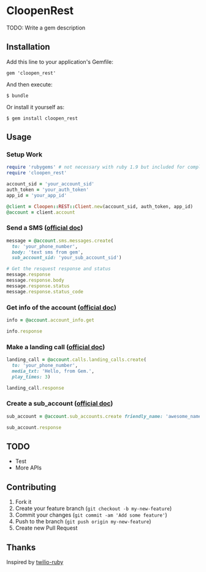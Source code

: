 # CloopenRest

TODO: Write a gem description

## Installation

Add this line to your application's Gemfile:

    gem 'cloopen_rest'

And then execute:

    $ bundle

Or install it yourself as:

    $ gem install cloopen_rest

## Usage

### Setup Work
```ruby
require 'rubygems' # not necessary with ruby 1.9 but included for completeness
require 'cloopen_rest'

account_sid = 'your_account_sid'
auth_token = 'your_auth_token'
app_id = 'your_app_id'

@client = Cloopen::REST::Client.new(account_sid, auth_token, app_id)
@account = client.account
```

### Send a SMS ([official doc](http://42.121.15.9/index.php/短信))
```ruby
message = @account.sms.messages.create(
  to: 'your_phone_number',
  body: 'text sms from gem',
  sub_account_sid: 'your_sub_account_sid')

# Get the resquest response and status
message.response
message.response.body
message.response.status
message.response.status_code
```

### Get info of the account ([official doc](http://42.121.15.9/index.php/账户信息查询))
```ruby
info = @account.account_info.get

info.response
```

### Make a landing call ([official doc](http://42.121.15.9/index.php/营销外呼))
```ruby
landing_call = @account.calls.landing_calls.create(
  to: 'your_phone_number',
  media_txt: 'Hello, from Gem.',
  play_times: 3)

landing_call.response
```

### Create a sub_account ([official doc](http://42.121.15.9/index.php/子账户))
```ruby
sub_account = @account.sub_accounts.create friendly_name: 'awesome_name'

sub_account.response
```

## TODO
* Test
* More APIs

## Contributing

1. Fork it
2. Create your feature branch (`git checkout -b my-new-feature`)
3. Commit your changes (`git commit -am 'Add some feature'`)
4. Push to the branch (`git push origin my-new-feature`)
5. Create new Pull Request

## Thanks

Inspired by [twilio-ruby](https://github.com/twilio/twilio-ruby)